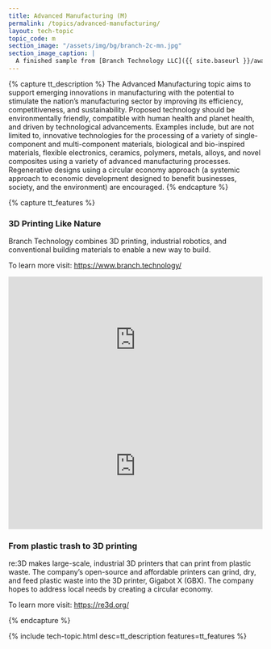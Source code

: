 ```yaml
---
title: Advanced Manufacturing (M)
permalink: /topics/advanced-manufacturing/
layout: tech-topic
topic_code: m
section_image: "/assets/img/bg/branch-2c-mn.jpg"
section_image_caption: |
  A finished sample from [Branch Technology LLC]({{ site.baseurl }}/awardees/phase-2/details/?company=branch-technology-llc#branch-technology-llc) of a complex shape 3-D printed like nature.
---
```

{% capture tt_description %}
The Advanced Manufacturing topic aims to support emerging innovations in manufacturing with the potential to stimulate the nation’s manufacturing sector by improving its efficiency, competitiveness, and sustainability. Proposed technology should be environmentally friendly, compatible with human health and planet health, and driven by technological advancements. Examples include, but are not limited to, innovative technologies for the processing of a variety of single-component and multi-component materials, biological and bio-inspired materials, flexible electronics, ceramics, polymers, metals, alloys, and novel composites using a variety of advanced manufacturing processes. Regenerative designs using a circular economy approach (a systemic approach to economic development designed to benefit businesses, society, and the environment) are encouraged.
{% endcapture %}

{% capture tt_features %}
<div class="usa-section usa-content usa-grid">
  <div class="image-video">
    <div class="usa-width-one-half">
      <h3>3D Printing Like Nature</h3>
      <p>Branch Technology combines 3D printing, industrial robotics, and conventional building materials to enable a new way to build.</p>
      <p>To learn more visit: <a href="https://www.branch.technology/">https://www.branch.technology/</a></p>
    </div>
    <div class="usa-width-one-half">
      <iframe sandbox="allow-same-origin allow-scripts" title="Branch Technology" width="100%" height="250" src="https://www.youtube.com/embed/OsLDAevskrA" frameborder="0" allowfullscreen=""></iframe>
    </div>
  </div>
</div>

<div class="background-light-blue">
  <div class="usa-section usa-content usa-grid">
   <div class="image-video">
    <div class="usa-width-one-half">
      <iframe sandbox="allow-same-origin allow-scripts" title="re:3D" width="100%" height="250" src="https://www.youtube.com/embed/wuXqAjPGldE?modestbranding=1&showinfo=0&fs=1" frameborder="0" allowfullscreen=""></iframe>
    </div>
     <div class="usa-width-one-half">
      <h3>From plastic trash to 3D printing</h3>
      <p>re:3D makes large-scale, industrial 3D printers that can print from plastic waste. The company’s open-source and affordable printers can grind, dry, and feed plastic waste into the 3D printer, Gigabot X (GBX). The company hopes to address local needs by creating a circular economy.</p>
      <p>To learn more visit: <a href="https://re3d.org/">https://re3d.org/</a></p>
    </div>
    
  </div>
  </div>
</div>
{% endcapture %}

{% include tech-topic.html desc=tt_description features=tt_features %}

